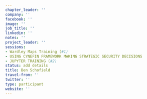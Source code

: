 ```yaml
---
chapter_leader: ''
company: ''
facebook: ''
image: ''
job_title: ''
linkedin: ''
notes: ''
project_leader: ''
sessions:
- Wardley Maps Training (#1)
- USING CYNEFIN FRAMEWORK MAKING STRATEGIC SECURITY DECISIONS
- JUPYTER TRAINING (#2)
status: add details
title: Ben Schofield
travel-from: ''
twitter: ''
type: participant
website: ''
---
```


<!-- put more details about participant here -->